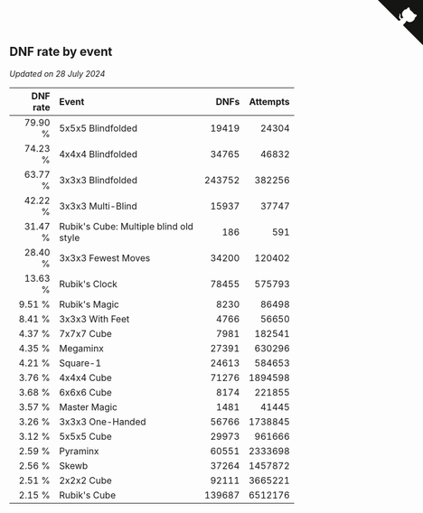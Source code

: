 ## DNF rate by event

*Updated on 28 July 2024*

| DNF rate | Event | DNFs | Attempts |
| ---: | :--- | ---: | ---: |
| 79.90 % | 5x5x5 Blindfolded | 19419 | 24304 |
| 74.23 % | 4x4x4 Blindfolded | 34765 | 46832 |
| 63.77 % | 3x3x3 Blindfolded | 243752 | 382256 |
| 42.22 % | 3x3x3 Multi-Blind | 15937 | 37747 |
| 31.47 % | Rubik's Cube: Multiple blind old style | 186 | 591 |
| 28.40 % | 3x3x3 Fewest Moves | 34200 | 120402 |
| 13.63 % | Rubik's Clock | 78455 | 575793 |
| 9.51 % | Rubik's Magic | 8230 | 86498 |
| 8.41 % | 3x3x3 With Feet | 4766 | 56650 |
| 4.37 % | 7x7x7 Cube | 7981 | 182541 |
| 4.35 % | Megaminx | 27391 | 630296 |
| 4.21 % | Square-1 | 24613 | 584653 |
| 3.76 % | 4x4x4 Cube | 71276 | 1894598 |
| 3.68 % | 6x6x6 Cube | 8174 | 221855 |
| 3.57 % | Master Magic | 1481 | 41445 |
| 3.26 % | 3x3x3 One-Handed | 56766 | 1738845 |
| 3.12 % | 5x5x5 Cube | 29973 | 961666 |
| 2.59 % | Pyraminx | 60551 | 2333698 |
| 2.56 % | Skewb | 37264 | 1457872 |
| 2.51 % | 2x2x2 Cube | 92111 | 3665221 |
| 2.15 % | Rubik's Cube | 139687 | 6512176 |


<a href="https://github.com/jonatanklosko/wca_statistics" class="github-corner" aria-label="View source on Github"><svg width="80" height="80" viewBox="0 0 250 250" style="fill:#151513; color:#fff; position: absolute; top: 0; border: 0; right: 0;" aria-hidden="true"><path d="M0,0 L115,115 L130,115 L142,142 L250,250 L250,0 Z"></path><path d="M128.3,109.0 C113.8,99.7 119.0,89.6 119.0,89.6 C122.0,82.7 120.5,78.6 120.5,78.6 C119.2,72.0 123.4,76.3 123.4,76.3 C127.3,80.9 125.5,87.3 125.5,87.3 C122.9,97.6 130.6,101.9 134.4,103.2" fill="currentColor" style="transform-origin: 130px 106px;" class="octo-arm"></path><path d="M115.0,115.0 C114.9,115.1 118.7,116.5 119.8,115.4 L133.7,101.6 C136.9,99.2 139.9,98.4 142.2,98.6 C133.8,88.0 127.5,74.4 143.8,58.0 C148.5,53.4 154.0,51.2 159.7,51.0 C160.3,49.4 163.2,43.6 171.4,40.1 C171.4,40.1 176.1,42.5 178.8,56.2 C183.1,58.6 187.2,61.8 190.9,65.4 C194.5,69.0 197.7,73.2 200.1,77.6 C213.8,80.2 216.3,84.9 216.3,84.9 C212.7,93.1 206.9,96.0 205.4,96.6 C205.1,102.4 203.0,107.8 198.3,112.5 C181.9,128.9 168.3,122.5 157.7,114.1 C157.9,116.9 156.7,120.9 152.7,124.9 L141.0,136.5 C139.8,137.7 141.6,141.9 141.8,141.8 Z" fill="currentColor" class="octo-body"></path></svg></a><style>.github-corner:hover .octo-arm{animation:octocat-wave 560ms ease-in-out}@keyframes octocat-wave{0%,100%{transform:rotate(0)}20%,60%{transform:rotate(-25deg)}40%,80%{transform:rotate(10deg)}}@media (max-width:500px){.github-corner:hover .octo-arm{animation:none}.github-corner .octo-arm{animation:octocat-wave 560ms ease-in-out}}</style>
